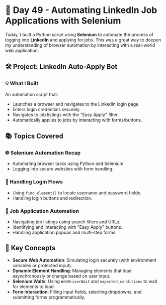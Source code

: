 # 🔐 Day 49 - Automating LinkedIn Job Applications with Selenium

Today, I built a Python script using **Selenium** to automate the process of logging into **LinkedIn** and applying for jobs. This was a great way to deepen my understanding of browser automation by interacting with a real-world web application.

## 🛠️ Project: LinkedIn Auto-Apply Bot

### 💡 What I Built
An automation script that:
- Launches a browser and navigates to the LinkedIn login page.
- Enters login credentials securely.
- Navigates to job listings with the "Easy Apply" filter.
- Automatically applies to jobs by interacting with forms/buttons.

## 📚 Topics Covered

### 🌐 Selenium Automation Recap
- Automating browser tasks using Python and Selenium.
- Logging into secure websites with form handling.

### 🔐 Handling Login Flows
- Using `find_element()` to locate username and password fields.
- Handling login buttons and redirection.

### 💼 Job Application Automation
- Navigating job listings using search filters and URLs.
- Identifying and interacting with "Easy Apply" buttons.
- Handling application popups and multi-step forms.

## 🧠 Key Concepts
- **Secure Web Automation**: Simulating login securely (with environment variables or protected input).
- **Dynamic Element Handling**: Managing elements that load asynchronously or change based on user input.
- **Selenium Waits**: Using `WebDriverWait` and `expected_conditions` to wait for elements to load.
- **Form Interaction**: Filling input fields, selecting dropdowns, and submitting forms programmatically.
